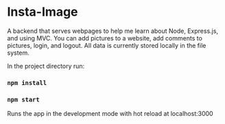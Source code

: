 # Insta-Image
A backend that serves webpages to help me learn about Node, Express.js, and using MVC. 
You can add pictures to a website, add comments to pictures, login, and logout.
All data is currently stored locally in the file system.

In the project directory run:
### `npm install`
### `npm start`
Runs the app in the development mode with hot reload at localhost:3000
